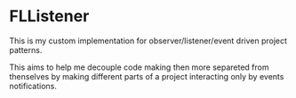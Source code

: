 # FLListener

This is my custom implementation for observer/listener/event driven project patterns.

This aims to help me decouple code making then more separeted from thenselves by making different parts of a project interacting only by events notifications.